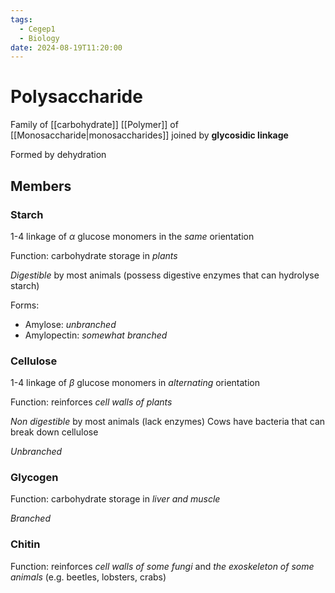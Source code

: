 ```yaml
---
tags:
  - Cegep1
  - Biology
date: 2024-08-19T11:20:00
---
```


# Polysaccharide

Family of [[carbohydrate]]
[[Polymer]] of [[Monosaccharide|monosaccharides]] joined by **glycosidic linkage**

Formed by dehydration

## Members

### Starch

1-4 linkage of *$\alpha$* glucose monomers in the *same* orientation

Function: carbohydrate storage in *plants*

*Digestible* by most animals (possess digestive enzymes that can hydrolyse starch)

Forms:

- Amylose: *unbranched*
- Amylopectin: *somewhat branched*

### Cellulose

1-4 linkage of *$\beta$* glucose monomers in *alternating* orientation

Function: reinforces *cell walls of plants*

*Non digestible* by most animals (lack enzymes)
Cows have bacteria that can break down cellulose

*Unbranched*

### Glycogen

Function: carbohydrate storage in *liver and muscle*

*Branched*

### Chitin

Function: reinforces *cell walls of some fungi* and *the exoskeleton of some animals* (e.g. beetles, lobsters, crabs)